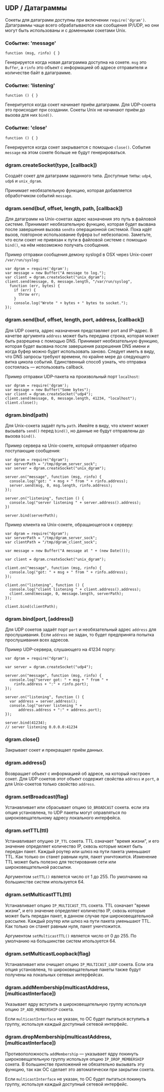 ## UDP / Датаграммы

Сокеты для датаграмм доступны при включении `require('dgram')`. Датаграммы
чаще всего обрабатываются как сообщения IP/UDP, но они могут быть использованы
и с доменными сокетами Unix.

### Событие: 'message'

`function (msg, rinfo) { }`

Генерируется когда новая датаграмма доступна на сокете. `msg` это `Buffer`,
а `rinfo` это объект с информацией об адресе отправителя и количестве байт в датаграмме.

### Событие: 'listening'

`function () { }`

Генеритуется когда сокет начинает приём датаграмм. Для UDP-сокета это происходит
при создании. Сокеты Unix не начинают приём до вызова для них `bind()`.

### Событие: 'close'

`function () { }`

Генерируется когда сокет закрывается с помощью `close()`.
События `message` на этом сокете больше не будут генерироваться.

### dgram.createSocket(type, [callback])

Создаёт сокет для датаграмм заданного типа. Доступные типы: `udp4`, `udp6` и `unix_dgram`.

Принимает необязательную функцию, которая добавляется обработчиком событий `message`.

### dgram.send(buf, offset, length, path, [callback])

Для датаграмм на Unix-сокетах адрес назначения это путь в файловой системе.
Принимает необязательную функцию, которая будет вызвана после завершения
вызова `sendto` операционной системой. Пока идёт вызов, повторное использование
буфера `buf` небезопасно. Заметьте, что если сокет не привязан к пути в файловой
системе с помощью `bind()`, на нём невозможно получать сообщения.

Пример отправки сообщения демону syslogd в OSX через Unix-сокет `/var/run/syslog`:

    var dgram = require('dgram');
    var message = new Buffer("A message to log.");
    var client = dgram.createSocket("unix_dgram");
    client.send(message, 0, message.length, "/var/run/syslog",
      function (err, bytes) {
        if (err) {
          throw err;
        }
        console.log("Wrote " + bytes + " bytes to socket.");
    });

### dgram.send(buf, offset, length, port, address, [callback])

Для UDP сокета, адрес назначения представляет port and IP-адрес. В качетве
аргумента `address` может быть передана строка, которая может быть разрешена
с помощью DNS. Принимает необязательную функцию, которая будет вызвана после
завершения разрешения DNS имени и когда буфер можно будет использовать заново.
Следует иметь в виду, что DNS запросы требуют времени, по крайне мере
до следующего витка цикола событий. Единственный способ узнать, что отправка
состоялась — использовать callback.

Пример отправки UDP-пакета на произвольный порт `localhost`:

    var dgram = require('dgram');
    var message = new Buffer("Some bytes");
    var client = dgram.createSocket("udp4");
    client.send(message, 0, message.length, 41234, "localhost");
    client.close();


### dgram.bind(path)

Для Unix-сокета задаёт путь `path`. Имейте в виду, что клиент может вызывать
`send()` перед `bind()`, но данные не будут отправлены до вызова `bind()`.

Пример сервера на Unix-сокете, который отправляет обратно поступающие сообщения:

    var dgram = require("dgram");
    var serverPath = "/tmp/dgram_server_sock";
    var server = dgram.createSocket("unix_dgram");

    server.on("message", function (msg, rinfo) {
      console.log("got: " + msg + " from " + rinfo.address);
      server.send(msg, 0, msg.length, rinfo.address);
    });

    server.on("listening", function () {
      console.log("server listening " + server.address().address);
    })

    server.bind(serverPath);

Пример клиента на Unix-сокете, обращающегося к серверу:

    var dgram = require("dgram");
    var serverPath = "/tmp/dgram_server_sock";
    var clientPath = "/tmp/dgram_client_sock";

    var message = new Buffer("A message at " + (new Date()));

    var client = dgram.createSocket("unix_dgram");

    client.on("message", function (msg, rinfo) {
      console.log("got: " + msg + " from " + rinfo.address);
    });

    client.on("listening", function () {
      console.log("client listening " + client.address().address);
      client.send(message, 0, message.length, serverPath);
    });

    client.bind(clientPath);

### dgram.bind(port, [address])

Для UDP сокетов задаёт порт `port` и необязательный адрес `address`
для прослушивания. Если `address` не задан, то будет предпринята попытка
прослушивания всех адресов.

Пример UDP-сервера, слушающего на 41234 порту:

    var dgram = require("dgram");

    var server = dgram.createSocket("udp4");

    server.on("message", function (msg, rinfo) {
      console.log("server got: " + msg + " from " +
        rinfo.address + ":" + rinfo.port);
    });

    server.on("listening", function () {
      var address = server.address();
      console.log("server listening " +
          address.address + ":" + address.port);
    });

    server.bind(41234);
    // server listening 0.0.0.0:41234


### dgram.close()

Закрывает сокет и прекращает приём данных.

### dgram.address()

Возвращает объект с информацией об адресе, на который настроен сокет. Для UDP
сокетов этот объект содержит свойства `address` и `port`, а для Unix-сокетов
только свойство `address`.

### dgram.setBroadcast(flag)

Устанавливает или сбрасывает опцию `SO_BROADCAST` сокета. если эта опция установлена,
то UDP пакеты могут оправляться по широковещательному адресу локального интерфейса.

### dgram.setTTL(ttl)

Устанавливает опуцию `IP_TTL` сокета.  TTL означает "время жизни", и его значение
определяет количество IP, сквозь которые может быть передан пакет. Каждый роутер
или шлюз на пути пакета уменьшают TTL. Как только он станет равным нуля, пакет уничтожится.
Изменение TTL может быть полезно для тестирования сети или широковещательной рассылки.

Аргументом `setTTL()` является число от 1 до 255. По умолчанию на большинстве
систем ипользуется 64.

### dgram.setMulticastTTL(ttl)

Устанавливает опцию `IP_MULTICAST_TTL` сокета.  TTL означает "время жизни",
и его значение определяет количество IP, сквозь которые может быть передан пакет,
в данном случае при широковещательной рассылке. Каждый роутер или шлюз на пути пакета
уменьшают TTL. Как только он станет равным нуля, пакет уничтожится.

Аргументом `setMulticastTTL()` является число от 0 до 255. По умолчанию на большинстве
систем ипользуется 64.

### dgram.setMulticastLoopback(flag)

Устанавливает или очищает опцию `IP_MULTICAST_LOOP` сокета. Если эта опция установлена,
то широковещательные пакеты также будут получены на локальных сетевых интерфейсах.

### dgram.addMembership(multicastAddress, [multicastInterface])

Указывает ядру вступить в широковещательную группу используя опцию `IP_ADD_MEMBERSHIP` сокета.

Если `multicastInterface` не указан, то ОС будет пытаться вступить в группу,
используя каждый доступный сетевой интерфейс.

### dgram.dropMembership(multicastAddress, [multicastInterface])

Противоположность `addMembership` &mdash; указывает ядру покинуть широковещательную
группу используя опцию `IP_DROP_MEMBERSHIP` сокета. В большинстве приложений
не обязательно вызывать эту функцию, так как ОС сделает это автоматически
при закрытии сокета.

Если `multicastInterface` не указан, то ОС будет пытаться покинуть группу,
используя каждый доступный сетевой интерфейс.

